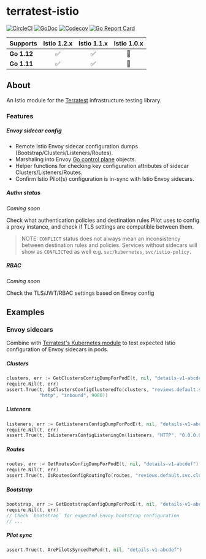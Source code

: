 # terratest-istio

[![CircleCI](https://circleci.com/gh/martinbaillie/terratest-istio/tree/master.svg?style=shield)](https://circleci.com/gh/martinbaillie/terratest-istio/tree/master)
[![GoDoc](https://godoc.org/martinbaillie/terratest-istio?status.svg)](https://godoc.org/github.com/martinbaillie/terratest-istio/modules/istio)
[![Codecov](https://codecov.io/gh/martinbaillie/terratest-istio/branch/master/graph/badge.svg)](https://codecov.io/gh/martinbaillie/terratest-istio)
[![Go Report Card](https://goreportcard.com/badge/github.com/martinbaillie/terratest-istio)](https://goreportcard.com/report/github.com/martinbaillie/terratest-istio)

| Supports     | Istio 1.2.x   | Istio 1.1.x   | Istio 1.0.x   | 
| -------------|:-------------:|:-------------:|:-------------:|
| **Go 1.12**  |:white_check_mark:|:white_check_mark:|:construction:|
| **Go 1.11**  |:white_check_mark:|:white_check_mark:|:construction:|

## About

An Istio module for the [Terratest](https://github.com/gruntwork-io/terratest) infrastructure testing library.

### Features
##### Envoy sidecar config
- Remote Istio Envoy sidecar configuration dumps (Bootstrap/Clusters/Listeners/Routes).
- Marshaling into Envoy [Go control plane](https://github.com/envoyproxy/go-control-plane) objects.
- Helper functions for checking key configuration attributes of sidecar Clusters/Listeners/Routes.
- Confirm Istio Pilot(s) configuration is in-sync with Istio Envoy sidecars.

##### Authn status
_Coming soon_

Check what authentication policies and destination rules Pilot uses to config a proxy instance, and check if TLS settings are compatible between them.

> NOTE: `CONFLICT` status does not always mean an inconsistency between
> destination rules and policies. Services without sidecars will show as
> `CONFLICT`ed as well e.g. `svc/kubernetes`, `svc/istio-policy.`

##### RBAC
_Coming soon_

Check the TLS/JWT/RBAC settings based on Envoy config

## Examples

### Envoy sidecars

Combine with [Terratest's Kubernetes
module](https://godoc.org/github.com/gruntwork-io/terratest/modules/k8s) to test
expected Istio configuration of Envoy sidecars in pods.

##### Clusters
```go
clusters, err := GetClustersConfigDumpForPodE(t, nil, "details-v1-abcdef")
require.Nil(t, err)
assert.True(t, IsClustersConfigClusteredTo(clusters, "reviews.default.svc.cluster.local",
            "http", "inbound", 9080))
```

##### Listeners
```go
listeners, err := GetListenersConfigDumpForPodE(t, nil, "details-v1-abcdef")
require.Nil(t, err)
assert.True(t, IsListenersConfigListeningOn(listeners, "HTTP", "0.0.0.0", 9080))
```

##### Routes
```go
routes, err := GetRoutesConfigDumpForPodE(t, nil, "details-v1-abcdef")
require.Nil(t, err)
assert.True(t, IsRoutesConfigRoutingTo(routes, "reviews.default.svc.cluster.local", 9080))
```

##### Bootstrap
```go
bootstrap, err := GetBootstrapConfigDumpForPodE(t, nil, "details-v1-abcdef")
require.Nil(t, err)
// Check `bootstrap` for expected Envoy bootstrap configuration
// ...
```

##### Pilot sync
```go
assert.True(t, ArePilotsSyncedToPod(t, nil, "details-v1-abcdef")
```
